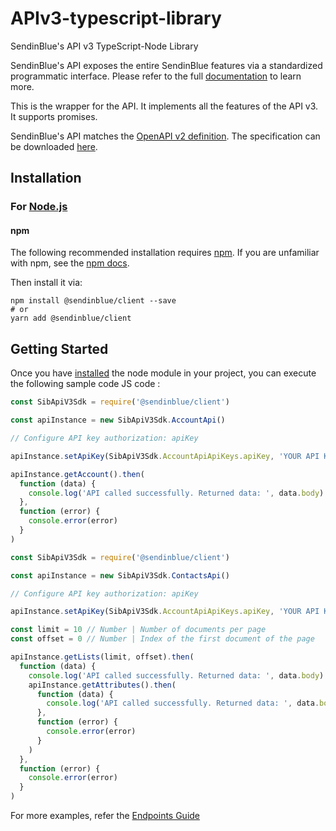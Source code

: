 # APIv3-typescript-library

SendinBlue's API v3 TypeScript-Node Library

SendinBlue's API exposes the entire SendinBlue features via a standardized programmatic interface. Please refer to the full [documentation](https://developers.sendinblue.com) to learn more.

This is the wrapper for the API. It implements all the features of the API v3. It supports promises.

SendinBlue's API matches the [OpenAPI v2 definition](https://www.openapis.org/). The specification can be downloaded [here](https://api.sendinblue.com/v3/swagger_definition.yml).

## Installation

### For [Node.js](https://nodejs.org/)

#### npm

The following recommended installation requires [npm](https://npmjs.org/). If you are unfamiliar with npm, see the [npm docs](https://npmjs.org/doc/).

Then install it via:

```shell
npm install @sendinblue/client --save
# or
yarn add @sendinblue/client
```

## Getting Started

Once you have [installed](#installation) the node module in your project, you can execute the following sample code JS code :

```javascript
const SibApiV3Sdk = require('@sendinblue/client')

const apiInstance = new SibApiV3Sdk.AccountApi()

// Configure API key authorization: apiKey

apiInstance.setApiKey(SibApiV3Sdk.AccountApiApiKeys.apiKey, 'YOUR API KEY')

apiInstance.getAccount().then(
  function (data) {
    console.log('API called successfully. Returned data: ', data.body)
  },
  function (error) {
    console.error(error)
  }
)
```

```javascript
const SibApiV3Sdk = require('@sendinblue/client')

const apiInstance = new SibApiV3Sdk.ContactsApi()

// Configure API key authorization: apiKey

apiInstance.setApiKey(SibApiV3Sdk.AccountApiApiKeys.apiKey, 'YOUR API KEY')

const limit = 10 // Number | Number of documents per page
const offset = 0 // Number | Index of the first document of the page

apiInstance.getLists(limit, offset).then(
  function (data) {
    console.log('API called successfully. Returned data: ', data.body)
    apiInstance.getAttributes().then(
      function (data) {
        console.log('API called successfully. Returned data: ', data.body)
      },
      function (error) {
        console.error(error)
      }
    )
  },
  function (error) {
    console.error(error)
  }
)
```

For more examples, refer the [Endpoints Guide](https://developers.sendinblue.com/reference)
